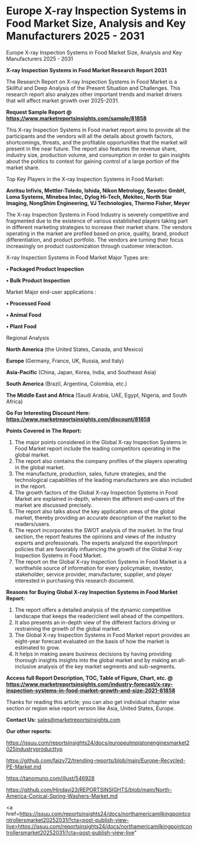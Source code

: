 # Europe X-ray Inspection Systems in Food Market Size, Analysis and Key Manufacturers 2025 - 2031
Europe X-ray Inspection Systems in Food Market Size, Analysis and Key Manufacturers 2025 - 2031

<strong>X-ray Inspection Systems in Food Market Research Report 2031</strong>

The Research Report on X-ray Inspection Systems in Food Market is a Skillful and Deep Analysis of the Present Situation and Challenges. This research report also analyzes other important trends and market drivers that will affect market growth over 2025-2031.

<strong>Request Sample Report @ <a href=https://www.marketreportsinsights.com/sample/81858>https://www.marketreportsinsights.com/sample/81858</a></strong>

This X-ray Inspection Systems in Food market report aims to provide all the participants and the vendors will all the details about growth factors, shortcomings, threats, and the profitable opportunities that the market will present in the near future. The report also features the revenue share, industry size, production volume, and consumption in order to gain insights about the politics to contest for gaining control of a large portion of the market share.

Top Key Players in the X-ray Inspection Systems in Food Market:

<strong>Anritsu Infivis, Mettler-Toledo, Ishida, Nikon Metrology, Sesotec GmbH, Loma Systems, Minebea Intec, Dylog Hi-Tech, Mekitec, North Star Imaging, NongShim Engineering, VJ Technologies, Thermo Fisher, Meyer</strong>

The X-ray Inspection Systems in Food Industry is severely competitive and fragmented due to the existence of various established players taking part in different marketing strategies to increase their market share. The vendors operating in the market are profiled based on price, quality, brand, product differentiation, and product portfolio. The vendors are turning their focus increasingly on product customization through customer interaction.

X-ray Inspection Systems in Food Market Major Types are:

<strong>• Packaged Product Inspection

• Bulk Product Inspection</strong>

Market Major end-user applications :

<strong>• Processed Food

• Animal Food

• Plant Food</strong>

Regional Analysis

</u><strong><b>North America</b></strong> (the United States, Canada, and Mexico)

<strong><b>Europe </b></strong>(Germany, France, UK, Russia, and Italy)

<strong><b>Asia-Pacific</b></strong> (China, Japan, Korea, India, and Southeast Asia)

<strong><b>South America</b></strong> (Brazil, Argentina, Colombia, etc.)

<strong><b>The Middle East and Africa</b></strong> (Saudi Arabia, UAE, Egypt, Nigeria, and South Africa)

<strong>Go For Interesting Discount Here: <a href=https://www.marketreportsinsights.com/discount/81858>https://www.marketreportsinsights.com/discount/81858</a></strong>

<strong>Points Covered in The Report:</strong>
<ol>
  <li>The major points considered in the Global X-ray Inspection Systems in Food Market report include the leading competitors operating in the global market.</li>
  <li>The report also contains the company profiles of the players operating in the global market.</li>
  <li>The manufacture, production, sales, future strategies, and the technological capabilities of the leading manufacturers are also included in the report.</li>
  <li>The growth factors of the Global X-ray Inspection Systems in Food Market are explained in-depth, wherein the different end-users of the market are discussed precisely.</li>
  <li>The report also talks about the key application areas of the global market, thereby providing an accurate description of the market to the readers/users.</li>
  <li>The report incorporates the SWOT analysis of the market. In the final section, the report features the opinions and views of the industry experts and professionals. The experts analyzed the export/import policies that are favorably influencing the growth of the Global X-ray Inspection Systems in Food Market.</li>
  <li>The report on the Global X-ray Inspection Systems in Food Market is a worthwhile source of information for every policymaker, investor, stakeholder, service provider, manufacturer, supplier, and player interested in purchasing this research document.</li>
</ol>
<strong>Reasons for Buying Global X-ray Inspection Systems in Food Market Report:</strong>

<ol>
  <li>The report offers a detailed analysis of the dynamic competitive landscape that keeps the reader/client well ahead of the competitors.</li>
  <li>It also presents an in-depth view of the different factors driving or restraining the growth of the global market.</li>
  <li>The Global X-ray Inspection Systems in Food Market report provides an eight-year forecast evaluated on the basis of how the market is estimated to grow.</li>
  <li>It helps in making aware business decisions by having providing thorough insights insights into the global market and by making an all-inclusive analysis of the key market segments and sub-segments.</li>
</ol>
<strong>Access full Report Description, TOC, Table of Figure, Chart, etc. @ <a href=https://www.marketreportsinsights.com/industry-forecast/x-ray-inspection-systems-in-food-market-growth-and-size-2021-81858>https://www.marketreportsinsights.com/industry-forecast/x-ray-inspection-systems-in-food-market-growth-and-size-2021-81858</a></strong>


Thanks for reading this article; you can also get individual chapter wise section or region wise report version like Asia, United States, Europe.

<strong>Contact Us:</strong>
sales@marketreportsinsights.com

<strong>Our other reports:</strong>

<a href=https://issuu.com/reportsinsights24/docs/europeulmpistonenginesmarket2025industryproducttyp>https://issuu.com/reportsinsights24/docs/europeulmpistonenginesmarket2025industryproducttyp</a>

<a href=https://github.com/faizy72/trending-reports/blob/main/Europe-Recycled-PE-Market.md>https://github.com/faizy72/trending-reports/blob/main/Europe-Recycled-PE-Market.md</a>

<a href=https://tanomuno.com/illust/546928>https://tanomuno.com/illust/546928</a>

<a href=https://github.com/Hindavi23/REPORTSINSIGHTS/blob/main/North-America-Conical-Spring-Washers-Market.md>https://github.com/Hindavi23/REPORTSINSIGHTS/blob/main/North-America-Conical-Spring-Washers-Market.md</a>

<a href=https://issuu.com/reportsinsights24/docs/northamericamilkingpointcontrollersmarket20252031i?cta=post-publish-view-live>https://issuu.com/reportsinsights24/docs/northamericamilkingpointcontrollersmarket20252031i?cta=post-publish-view-live</a>"
